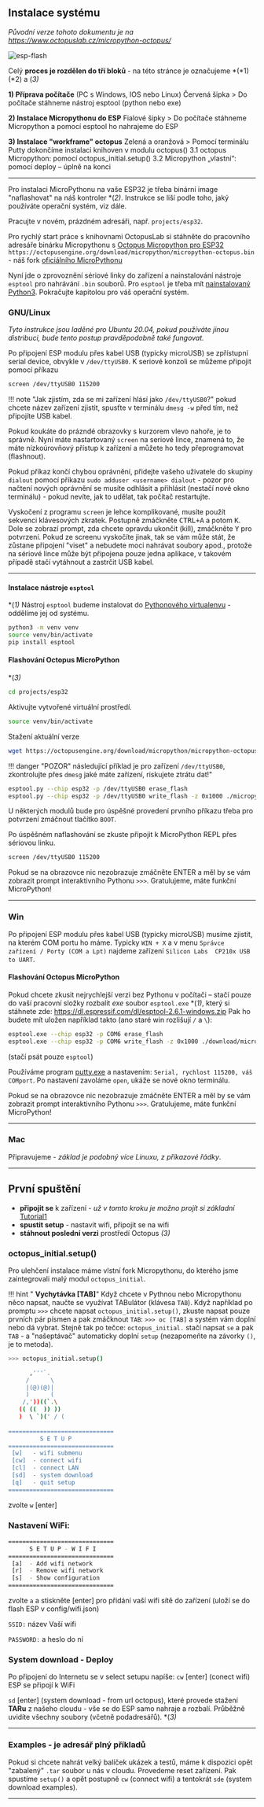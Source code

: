 ## Instalace systému

*Původní verze tohoto dokumentu je na https://www.octopuslab.cz/micropython-octopus/*

![esp-flash](https://www.octopuslab.cz/wp-content/uploads/2019/08/esp-flash-1.jpg)

Celý **proces je rozdělen do tří bloků** - na této stránce je označujeme *(*1) (*2) a (*3)*

**1) Příprava počítače** (PC s Windows, IOS nebo Linux)
Červená šipka > Do počítače stáhneme nástroj esptool
(python nebo exe)

**2) Instalace Micropythonu do ESP**
Fialové šipky > Do počítače stáhneme Micropython a pomocí esptool ho nahrajeme do ESP

**3) Instalace "workframe" octopus**
Zelená a oranžová > Pomocí terminálu Putty dokončíme instalaci knihoven v modulu octopus()
3.1 octopus Micropython: pomocí octopus_initial.setup()
3.2 Micropython „vlastní“: pomocí deploy – úplně na konci

---


Pro instalaci MicroPythonu na vaše ESP32 je třeba binární image "naflashovat" na náš kontroler *(*2)*. Instrukce se liší podle toho, jaký používáte operační systém, viz dále.

Pracujte v novém, prázdném adresáři, např. `projects/esp32`.

Pro rychlý start práce s knihovnami OctopusLab si stáhněte do pracovního adresáře binárku Micropythonu s [Octopus Micropython pro ESP32](https://octopusengine.org/download/micropython/micropython-octopus.bin) `https://octopusengine.org/download/micropython/micropython-octopus.bin` - náš fork [oficiálního MicroPythonu](https://micropython.org/download/esp32/)

Nyní jde o zprovoznění sériové linky do zařízení a nainstalování nástroje `esptool` pro nahrávání `.bin` souborů. Pro `esptool` je třeba mít [nainstalovaný Python3](https://naucse.python.cz/lessons/beginners/install/). Pokračujte kapitolou pro váš operační systém.


### GNU/Linux

*Tyto instrukce jsou laděné pro Ubuntu 20.04, pokud používáte jinou distribuci, bude tento postup pravděpodobně také fungovat.*

Po připojení ESP modulu přes kabel USB (typicky microUSB) se zpřístupní serial device, obvykle v `/dev/ttyUSB0`. K seriové konzoli se můžeme připojit pomocí příkazu 
```bash
screen /dev/ttyUSB0 115200
```

!!! note "Jak zjistím, zda se mi zařízení hlásí jako `/dev/ttyUSB0`?"
    pokud chcete název zařízení zjistit, spusťte v terminálu `dmesg -w` před tím, než připojíte USB kabel.

Pokud koukáte do prázndé obrazovky s kurzorem vlevo nahoře, je to správně. Nyní máte nastartovaný `screen` na seriové lince, znamená to, že máte nízkoúrovňový přístup k zařízení a můžete ho tedy přeprogramovat (flashnout).

Pokud příkaz končí chybou oprávnění, přidejte vašeho uživatele do skupiny `dialout` pomocí příkazu `sudo adduser <username> dialout` - pozor pro načtení nových oprávnění se musíte odhlásit a přihlásit (nestačí nové okno terminálu) - pokud nevíte, jak to udělat, tak počítač restartujte.

Vyskočení z programu `screen` je lehce komplikované, musíte použít sekvenci klávesových zkratek. Postupně zmáčkněte <kbd>CTRL+A</kbd> a potom <kbd>K</kbd>. Dole se zobrazí prompt, zda chcete opravdu ukončit (kill), zmáčkněte <kbd>Y</kbd> pro potvrzení. Pokud ze screenu vyskočíte jinak, tak se vám může stát, že zůstane připojení "viset" a nebudete moci nahrávat soubory apod., protože na sériové lince může být připojena pouze jedna aplikace, v takovém případě stačí vytáhnout a zastrčit USB kabel.

---

#### Instalace nástroje `esptool`

*(*1)* Nástroj `esptool` budeme instalovat do [Pythonového virtualenvu](https://naucse.python.cz/course/pyladies/beginners/venv-setup/) - oddělíme jej od systému.

```bash
python3 -m venv venv
source venv/bin/activate
pip install esptool
```

#### Flashování Octopus MicroPython

*(*3)*
```bash
cd projects/esp32
```

Aktivujte vytvořené virtuální prostředí.

```bash
source venv/bin/activate
```

Stažení aktuální verze

```bash
wget https://octopusengine.org/download/micropython/micropython-octopus.bin
```

!!! danger "POZOR"
    následující příklad je pro zařízení `/dev/ttyUSB0`, zkontrolujte přes `dmesg` jaké máte zařízení, riskujete ztrátu dat!"

```bash
esptool.py --chip esp32 -p /dev/ttyUSB0 erase_flash 
esptool.py --chip esp32 -p /dev/ttyUSB0 write_flash -z 0x1000 ./micropython-octopus.bin
```

U některých modulů bude pro úspěšné provedení prvního příkazu třeba pro potvrzení zmáčnout tlačítko `BOOT`.

Po úspěšném naflashování se zkuste připojit k MicroPython REPL přes sériovou linku.

```bash
screen /dev/ttyUSB0 115200
```

Pokud se na obrazovce nic nezobrazuje zmáčněte <kdb>ENTER</kdb> a měl by se vám zobrazit prompt interaktivního Pythonu `>>>`. Gratulujeme, máte funkční MicroPython!

---

### Win

Po připojení ESP modulu přes kabel USB (typicky microUSB) musíme zjistit, na kterém COM portu ho máme. Typicky `WIN + X` a v menu `Správce zařízení / Porty (COM a Lpt)` najdeme zařízení `Silicon Labs  CP210x USB to UART`.


#### Flashování Octopus MicroPython

Pokud chcete zkusit nejrychlejší verzi bez Pythonu v počítači – stačí pouze do vaší pracovní složky rozbalit *exe* soubor `esptool.exe` *(*1)*,  který si stáhnete zde: https://dl.espressif.com/dl/esptool-2.6.1-windows.zip
Pak ho budete mít uložen například takto (ano staré win rozlišují `/` a  `\`):
```bash
esptool.exe --chip esp32 -p COM6 erase_flash 
esptool.exe --chip esp32 -p COM6 write_flash -z 0x1000 ./download/micropython-octopus.bin
```
(stačí psát pouze `esptool`)

Používáme program [putty.exe](https://www.chiark.greenend.org.uk/~sgtatham/putty/latest.html) a nastavením: `Serial, rychlost 115200, váš COMport`. Po nastavení zavoláme `open`, ukáže se nové okno terminálu.

Pokud se na obrazovce nic nezobrazuje zmáčněte <kdb>ENTER</kdb> a měl by se vám zobrazit prompt interaktivního Pythonu `>>>`. Gratulujeme, máte funkční MicroPython!

---

### Mac

Připravujeme - *základ je podobný více Linuxu, z příkazové řádky*.

---

## První spuštění

- **připojit se** k zařízení - *už v tomto kroku je možno projít si základní* [Tutorial1](/tutorial1)
- **spustit setup** - nastavit wifi, připojit se na wifi
- **stáhnout poslední verzi** prostředí Octopus *(3)*

### octopus_initial.setup()

Pro ulehčení instalace máme vlstní fork Micropythonu, do kterého jsme zaintegrovali malý modul `octopus_initial`.

!!! hint " **Vychytávka [TAB]**"
    Když chcete v Pythnou nebo Micropythonu něco napsat, naučte se využívat TABulátor (klávesa `TAB`). Když například po promptu `>>>` chcete napsat `octopus_initial.setup()`, zkuste napsat pouze prvních pár písmen a pak zmáčknout `TAB`:
    `>>> oc [TAB]` a systém vám doplní nebo dá vybrat. Stejně tak po tečce: `octopus_initial.` stačí napsat `se` a pak `TAB` - a "našeptávač" automaticky doplní `setup` (nezapomeňte na závorky `()`, je to metoda).


```bash
>>> octopus_initial.setup()

      ,'''`.
     /      \
     |(@)(@)|
     )      (
    /,'))((`.\
   (( ((  )) ))
   )  \ `)(' / (
       
==============================
         S E T U P
==============================
 [w]   - wifi submenu
 [cw]  - connect wifi
 [cl]  - connect LAN
 [sd]  - system download
 [q]   - quit setup
==============================
```
zvolte `w` [enter]

### Nastavení WiFi: 
```bash
==============================
      S E T U P - W I F I
==============================
 [a]  - Add wifi network
 [r]  - Remove wifi network
 [s]  - Show configuration  
==============================
```
zvolte `a` a stiskněte [enter] 
pro přidání vaší wifi sítě do zařízení 
(uloží se do flash ESP v config/wifi.json) 

`SSID:` název Vaší wifi

`PASSWORD:` a heslo do ní


### System download -  Deploy
Po připojení do Internetu se v select setupu napíše:
`cw` [enter] (conect wifi)
ESP se připojí k WiFi

`sd` [enter] (system download - from url octopus), které provede stažení **TARu** z našeho cloudu - vše se do ESP samo nahraje a rozbalí. Průběžně uvidíte všechny soubory (včetně podadresářů).
*(*3)*

---

### Examples - je adresář plný příkladů

Pokud si chcete nahrát velký balíček ukázek a testů, máme k dispozici opět "zabalený" `.tar` soubor u nás v cloudu.
Provedeme reset zařízení. Pak spustíme `setup()` a opět postupně `cw` (connect wifi) a tentokrát `sde` (system download examples).

---


